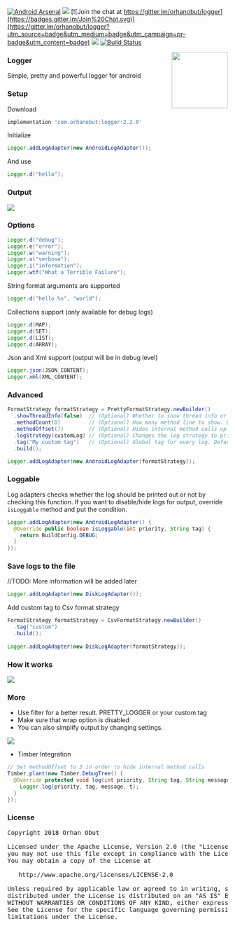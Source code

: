 [![Android Arsenal](https://img.shields.io/badge/Android%20Arsenal-Logger-brightgreen.svg?style=flat)](http://android-arsenal.com/details/1/1658) [![](https://img.shields.io/badge/AndroidWeekly-%23147-blue.svg)](http://androidweekly.net/issues/issue-147)
[![Join the chat at https://gitter.im/orhanobut/logger](https://badges.gitter.im/Join%20Chat.svg)](https://gitter.im/orhanobut/logger?utm_source=badge&utm_medium=badge&utm_campaign=pr-badge&utm_content=badge) <a href="http://www.methodscount.com/?lib=com.orhanobut%3Alogger%3A2.0.0"><img src="https://img.shields.io/badge/Methods and size-198 | 18 KB-e91e63.svg"/></a> [![Build Status](https://travis-ci.org/orhanobut/logger.svg?branch=master)](https://travis-ci.org/orhanobut/logger)

<img align="right" src='https://github.com/orhanobut/logger/blob/master/art/logger-logo.png' width='128' height='128'/>

### Logger
Simple, pretty and powerful logger for android

### Setup
Download
```groovy
implementation 'com.orhanobut:logger:2.2.0'
```

Initialize
```java
Logger.addLogAdapter(new AndroidLogAdapter());
```
And use
```java
Logger.d("hello");
```

### Output
<img src='https://github.com/orhanobut/logger/blob/master/art/logger_output.png'/>


### Options
```java
Logger.d("debug");
Logger.e("error");
Logger.w("warning");
Logger.v("verbose");
Logger.i("information");
Logger.wtf("What a Terrible Failure");
```

String format arguments are supported
```java
Logger.d("hello %s", "world");
```

Collections support (only available for debug logs)
```java
Logger.d(MAP);
Logger.d(SET);
Logger.d(LIST);
Logger.d(ARRAY);
```

Json and Xml support (output will be in debug level)
```java
Logger.json(JSON_CONTENT);
Logger.xml(XML_CONTENT);
```

### Advanced
```java
FormatStrategy formatStrategy = PrettyFormatStrategy.newBuilder()
  .showThreadInfo(false)  // (Optional) Whether to show thread info or not. Default true
  .methodCount(0)         // (Optional) How many method line to show. Default 2
  .methodOffset(7)        // (Optional) Hides internal method calls up to offset. Default 5
  .logStrategy(customLog) // (Optional) Changes the log strategy to print out. Default LogCat
  .tag("My custom tag")   // (Optional) Global tag for every log. Default PRETTY_LOGGER
  .build();

Logger.addLogAdapter(new AndroidLogAdapter(formatStrategy));
```

### Loggable
Log adapters checks whether the log should be printed out or not by checking this function.
If you want to disable/hide logs for output, override `isLoggable` method and put the condition.
```java
Logger.addLogAdapter(new AndroidLogAdapter() {
  @Override public boolean isLoggable(int priority, String tag) {
    return BuildConfig.DEBUG;
  }
});
```

### Save logs to the file
//TODO: More information will be added later
```java
Logger.addLogAdapter(new DiskLogAdapter());
```

Add custom tag to Csv format strategy
```java
FormatStrategy formatStrategy = CsvFormatStrategy.newBuilder()
  .tag("custom")
  .build();
  
Logger.addLogAdapter(new DiskLogAdapter(formatStrategy));
```

### How it works
<img src='https://github.com/orhanobut/logger/blob/master/art/how_it_works.png'/>


### More
- Use filter for a better result. PRETTY_LOGGER or your custom tag
- Make sure that wrap option is disabled
- You can also simplify output by changing settings.

<img src='https://github.com/orhanobut/logger/blob/master/art/logcat_options.png'/>

- Timber Integration
```java
// Set methodOffset to 5 in order to hide internal method calls
Timber.plant(new Timber.DebugTree() {
  @Override protected void log(int priority, String tag, String message, Throwable t) {
    Logger.log(priority, tag, message, t);
  }
});
```

### License
<pre>
Copyright 2018 Orhan Obut

Licensed under the Apache License, Version 2.0 (the "License");
you may not use this file except in compliance with the License.
You may obtain a copy of the License at

   http://www.apache.org/licenses/LICENSE-2.0

Unless required by applicable law or agreed to in writing, software
distributed under the License is distributed on an "AS IS" BASIS,
WITHOUT WARRANTIES OR CONDITIONS OF ANY KIND, either express or implied.
See the License for the specific language governing permissions and
limitations under the License.
</pre>
